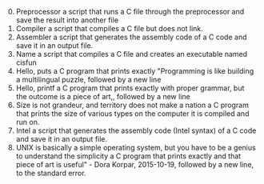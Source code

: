 0. Preprocessor
a script that runs a C file through the preprocessor and save the result into another file
1. Compiler
 a script that compiles a C file but does not link.
2. Assembler
a script that generates the assembly code of a C code and save it in an output file.
3. Name
 a script that compiles a C file and creates an executable named cisfun
4. Hello, puts
a C program that prints exactly "Programming is like building a multilingual puzzle, followed by a new line
5. Hello, printf
 a C program that prints exactly with proper grammar, but the outcome is a piece of art,, followed by a new line
6. Size is not grandeur, and territory does not make a nation
a C program that prints the size of various types on the computer it is compiled and run on.
7. Intel
 a script that generates the assembly code (Intel syntax) of a C code and save it in an output file.
8. UNIX is basically a simple operating system, but you have to be a genius to understand the simplicity
 a C program that prints exactly and that piece of art is useful" - Dora Korpar, 2015-10-19, followed by a new line, to the standard error.
